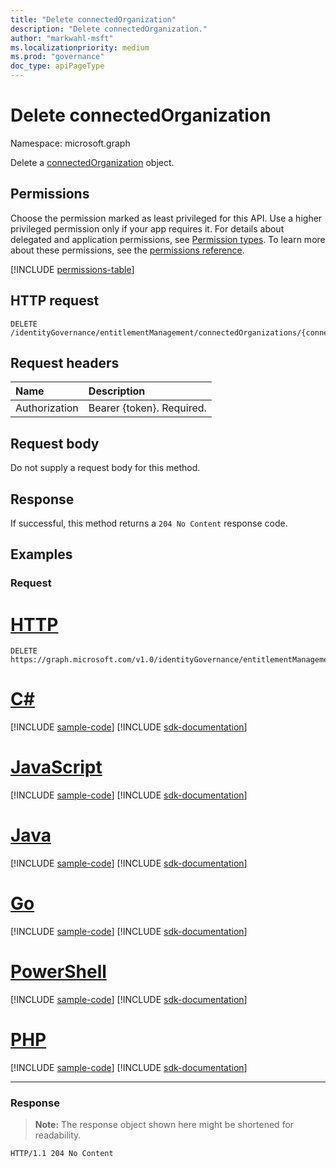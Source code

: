 ```yaml
---
title: "Delete connectedOrganization"
description: "Delete connectedOrganization."
author: "markwahl-msft"
ms.localizationpriority: medium
ms.prod: "governance"
doc_type: apiPageType
---
```

# Delete connectedOrganization

Namespace: microsoft.graph


Delete a [connectedOrganization](../resources/connectedorganization.md) object.

## Permissions

Choose the permission marked as least privileged for this API. Use a higher privileged permission only if your app requires it. For details about delegated and application permissions, see [Permission types](/graph/permissions-overview#permission-types). To learn more about these permissions, see the [permissions reference](/graph/permissions-reference).

<!-- { "blockType": "permissions", "name": "connectedorganization_delete" } -->
[!INCLUDE [permissions-table](../includes/permissions/connectedorganization-delete-permissions.md)]

## HTTP request

<!-- {
  "blockType": "ignored"
}
-->
``` http
DELETE /identityGovernance/entitlementManagement/connectedOrganizations/{connectedOrganizationId}
```

## Request headers
|Name|Description|
|:---|:---|
|Authorization|Bearer {token}. Required.|

## Request body
Do not supply a request body for this method.

## Response

If successful, this method returns a `204 No Content` response code.

## Examples

### Request

# [HTTP](#tab/http)
<!-- {
  "blockType": "request",
  "name": "delete_connectedorganization"
}
-->
``` http
DELETE https://graph.microsoft.com/v1.0/identityGovernance/entitlementManagement/connectedOrganizations/{connectedOrganizationId}
```

# [C#](#tab/csharp)
[!INCLUDE [sample-code](../includes/snippets/csharp/delete-connectedorganization-csharp-snippets.md)]
[!INCLUDE [sdk-documentation](../includes/snippets/snippets-sdk-documentation-link.md)]

# [JavaScript](#tab/javascript)
[!INCLUDE [sample-code](../includes/snippets/javascript/delete-connectedorganization-javascript-snippets.md)]
[!INCLUDE [sdk-documentation](../includes/snippets/snippets-sdk-documentation-link.md)]

# [Java](#tab/java)
[!INCLUDE [sample-code](../includes/snippets/java/delete-connectedorganization-java-snippets.md)]
[!INCLUDE [sdk-documentation](../includes/snippets/snippets-sdk-documentation-link.md)]

# [Go](#tab/go)
[!INCLUDE [sample-code](../includes/snippets/go/delete-connectedorganization-go-snippets.md)]
[!INCLUDE [sdk-documentation](../includes/snippets/snippets-sdk-documentation-link.md)]

# [PowerShell](#tab/powershell)
[!INCLUDE [sample-code](../includes/snippets/powershell/delete-connectedorganization-powershell-snippets.md)]
[!INCLUDE [sdk-documentation](../includes/snippets/snippets-sdk-documentation-link.md)]

# [PHP](#tab/php)
[!INCLUDE [sample-code](../includes/snippets/php/delete-connectedorganization-php-snippets.md)]
[!INCLUDE [sdk-documentation](../includes/snippets/snippets-sdk-documentation-link.md)]

---

### Response
>**Note:** The response object shown here might be shortened for readability.
<!-- {
  "blockType": "response",
  "truncated": true
}
-->
``` http
HTTP/1.1 204 No Content
```


